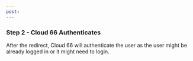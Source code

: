 ```yaml
---
post: 
---
```


### Step 2 - Cloud 66 Authenticates

After the redirect, Cloud 66 will authenticate the user as the user might be already logged in or it might need to login. 

